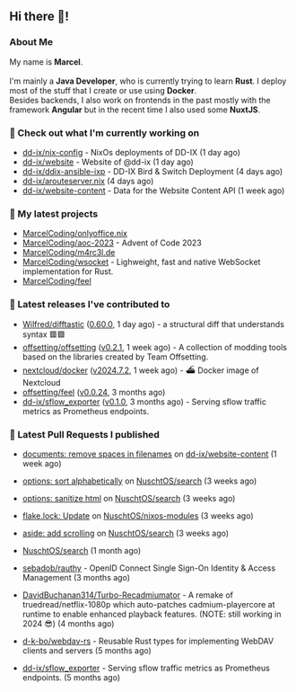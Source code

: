 ## Hi there 👋!




### About Me

My name is **Marcel**.
<br><br>
I'm mainly a **Java Developer**, who is currently trying to learn **Rust**. I deploy most of the stuff that I create or use using **Docker**.
<br>
Besides backends, I also work on frontends in the past mostly with the framework **Angular** but in the recent time I also used some **NuxtJS**. 



### 👷 Check out what I'm currently working on

- [dd-ix/nix-config](https://github.com/dd-ix/nix-config) - NixOs deployments of DD-IX (1 day ago)
- [dd-ix/website](https://github.com/dd-ix/website) - Website of @dd-ix (1 day ago)
- [dd-ix/ddix-ansible-ixp](https://github.com/dd-ix/ddix-ansible-ixp) - DD-IX Bird &amp; Switch Deployment (4 days ago)
- [dd-ix/arouteserver.nix](https://github.com/dd-ix/arouteserver.nix) (4 days ago)
- [dd-ix/website-content](https://github.com/dd-ix/website-content) - Data for the Website Content API  (1 week ago)

### 🌱 My latest projects

- [MarcelCoding/onlyoffice.nix](https://github.com/MarcelCoding/onlyoffice.nix)
- [MarcelCoding/aoc-2023](https://github.com/MarcelCoding/aoc-2023) - Advent of Code 2023
- [MarcelCoding/m4rc3l.de](https://github.com/MarcelCoding/m4rc3l.de)
- [MarcelCoding/wsocket](https://github.com/MarcelCoding/wsocket) - Lighweight, fast and native WebSocket implementation for Rust.
- [MarcelCoding/feel](https://github.com/MarcelCoding/feel)

### 🔭 Latest releases I've contributed to

- [Wilfred/difftastic](https://github.com/Wilfred/difftastic) ([0.60.0](https://github.com/Wilfred/difftastic/releases/tag/0.60.0), 1 day ago) - a structural diff that understands syntax 🟥🟩
- [offsetting/offsetting](https://github.com/offsetting/offsetting) ([v0.2.1](https://github.com/offsetting/offsetting/releases/tag/v0.2.1), 1 week ago) - A collection of modding tools based on the libraries created by Team Offsetting.
- [nextcloud/docker](https://github.com/nextcloud/docker) ([v2024.7.2](https://github.com/nextcloud/docker/releases/tag/v2024.7.2), 1 week ago) - ⛴ Docker image of Nextcloud
- [offsetting/feel](https://github.com/offsetting/feel) ([v0.0.24](https://github.com/offsetting/feel/releases/tag/v0.0.24), 3 months ago)
- [dd-ix/sflow_exporter](https://github.com/dd-ix/sflow_exporter) ([v0.1.0](https://github.com/dd-ix/sflow_exporter/releases/tag/v0.1.0), 3 months ago) - Serving sflow traffic metrics as Prometheus endpoints.

### 🔨 Latest Pull Requests I published

- [documents: remove spaces in filenames](https://github.com/dd-ix/website-content/pull/15) on [dd-ix/website-content](https://github.com/dd-ix/website-content) (1 week ago)
- [options: sort alphabetically](https://github.com/NuschtOS/search/pull/51) on [NuschtOS/search](https://github.com/NuschtOS/search) (3 weeks ago)
- [options: sanitize html](https://github.com/NuschtOS/search/pull/50) on [NuschtOS/search](https://github.com/NuschtOS/search) (3 weeks ago)
- [flake.lock: Update](https://github.com/NuschtOS/nixos-modules/pull/48) on [NuschtOS/nixos-modules](https://github.com/NuschtOS/nixos-modules) (3 weeks ago)
- [aside: add scrolling](https://github.com/NuschtOS/search/pull/40) on [NuschtOS/search](https://github.com/NuschtOS/search) (3 weeks ago)

- [NuschtOS/search](https://github.com/NuschtOS/search) (1 month ago)
- [sebadob/rauthy](https://github.com/sebadob/rauthy) - OpenID Connect Single Sign-On Identity &amp; Access Management (3 months ago)
- [DavidBuchanan314/Turbo-Recadmiumator](https://github.com/DavidBuchanan314/Turbo-Recadmiumator) - A remake of truedread/netflix-1080p which auto-patches cadmium-playercore at runtime to enable enhanced playback features. (NOTE: still working in 2024 😎) (4 months ago)
- [d-k-bo/webdav-rs](https://github.com/d-k-bo/webdav-rs) - Reusable Rust types for implementing WebDAV clients and servers (5 months ago)
- [dd-ix/sflow_exporter](https://github.com/dd-ix/sflow_exporter) - Serving sflow traffic metrics as Prometheus endpoints. (5 months ago)
